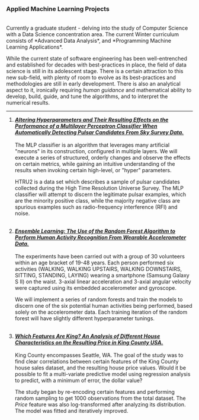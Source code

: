 ### Applied Machine Learning Projects
<br>
Currently a graduate student - delving into the study of Computer Science with a Data Science concentration area. The current Winter curriculum consists of *Advanced Data Analysis*, and *Programming Machine Learning Applications*. 

While the current state of software engineering has been well-entrenched and established for decades with best-practices in place, the field of data science is still in its adolescent stage. There is a certain attraction to this new sub-field, with plenty of room to evolve as its best-practices and methodologies are still in early development. There is also an analytical aspect to it, ironically requiring *human guidance* and mathematical ability to develop, build, guide, and tune the algorithms, and to interpret the numerical results.

-----

1. [**_Altering Hyperparameters and Their Resulting Effects on the Performance of a Multilayer Perceptron Classifier When Automatically Detecting Pulsar Candidates From Sky Survey Data._**](https://ericnewnam.github.io/sklearn-pulsar-MLP-simplified.html)
<br><br>
The MLP classifier is an algorithm that leverages many artificial "neurons" in its construction, configured in multiple layers. We will execute a series of structured, orderly changes and observe the effects on certain metrics, while gaining an intuitive understanding of the results when invoking certain high-level, or "hyper" parameters. 

   HTRU2 is a data set which describes a sample of pulsar candidates collected during the High Time Resolution Universe Survey. The MLP classifier will attempt to discern the legitimate pulsar examples, which are the minority positive class, while the majority negative class are spurious examples such as radio-frequency interference (RFI) and noise.
<br><br>

2. [**_Ensemble Learning: The Use of the Random Forest Algorithm to Perform Human Activity Recognition From Wearable Accelerometer Data._**](https://ericnewnam.github.io/sklearn-random-forest.html)
<br><br>
The experiments have been carried out with a group of 30 volunteers within an age bracket of 19-48 years. Each person performed six activities (WALKING, WALKING UPSTAIRS, WALKING DOWNSTAIRS, SITTING, STANDING, LAYING) wearing a smartphone (Samsung Galaxy S II) on the waist. 3-axial linear acceleration and 3-axial angular velocity were captured using its embedded accelerometer and gyroscope.

   We will implement a series of random forests and train the models to discern one of the six potential human activities being performed, based solely on the accelerometer data. Each training iteration of the random forest will have slightly different hyperparameter tunings.
<br><br>

3. [**_Which Features Are King? An Analysis of Different House Characteristics on the Resulting Price in King County USA._**](https://ericnewnam.github.io/sas-king-county-report.html)
<br><br>
King County encompasses Seattle, WA. The goal of the study was to find clear correlations between certain features of the King County house sales dataset, and the resulting house price values. Would it be possible to fit a multi-variate predictive model using regression analysis to predict, with a minimum of error, the dollar value? 

   The study began by re-encoding certain features and performing random sampling to get 1000 observations from the total dataset. The _Price_ feature was also log-transformed after analyzing its distribution. The model was fitted and iteratively improved.
<br><br>

